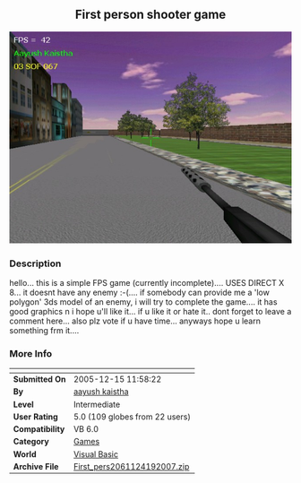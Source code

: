 ﻿<div align="center">

## First person shooter game

<img src="PIC20051215220211267.jpg">
</div>

### Description

hello... this is a simple FPS game (currently incomplete).... USES DIRECT X 8... it doesnt have any enemy :-(.... if somebody can provide me a 'low polygon' 3ds model of an enemy, i will try to complete the game.... it has good graphics n i hope u'll like it... if u like it or hate it.. dont forget to leave a comment here... also plz vote if u have time... anyways hope u learn something frm it....
 
### More Info
 


<span>             |<span>
---                |---
**Submitted On**   |2005-12-15 11:58:22
**By**             |[aayush kaistha](https://github.com/Planet-Source-Code/PSCIndex/blob/master/ByAuthor/aayush-kaistha.md)
**Level**          |Intermediate
**User Rating**    |5.0 (109 globes from 22 users)
**Compatibility**  |VB 6\.0
**Category**       |[Games](https://github.com/Planet-Source-Code/PSCIndex/blob/master/ByCategory/games__1-38.md)
**World**          |[Visual Basic](https://github.com/Planet-Source-Code/PSCIndex/blob/master/ByWorld/visual-basic.md)
**Archive File**   |[First\_pers2061124192007\.zip](https://github.com/Planet-Source-Code/aayush-kaistha-first-person-shooter-game__1-63653/archive/master.zip)








